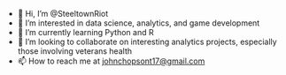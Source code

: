 - 👋 Hi, I’m @SteeltownRiot
- 👀 I’m interested in data science, analytics, and game development
- 🌱 I’m currently learning Python and R
- 💞️ I’m looking to collaborate on interesting analytics projects, especially those involving veterans health
- 📫 How to reach me at johnchopsont17@gmail.com

<!---
SteeltownRiot/SteeltownRiot is a ✨ special ✨ repository because its `README.md` (this file) appears on your GitHub profile.
You can click the Preview link to take a look at your changes.
--->
